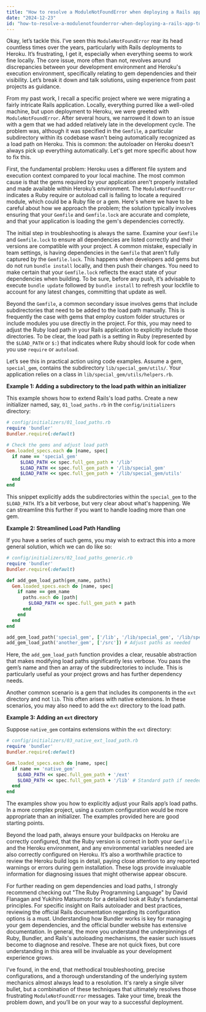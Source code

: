 ```yaml
---
title: "How to resolve a ModuleNotFoundError when deploying a Rails app to Heroku?"
date: "2024-12-23"
id: "how-to-resolve-a-modulenotfounderror-when-deploying-a-rails-app-to-heroku"
---
```


Okay, let’s tackle this. I’ve seen this `ModuleNotFoundError` rear its head countless times over the years, particularly with Rails deployments to Heroku. It’s frustrating, I get it, especially when everything seems to work fine locally. The core issue, more often than not, revolves around discrepancies between your development environment and Heroku's execution environment, specifically relating to gem dependencies and their visibility. Let’s break it down and talk solutions, using experience from past projects as guidance.

From my past work, I recall a specific project where we were migrating a fairly intricate Rails application. Locally, everything purred like a well-oiled machine, but upon deployment to Heroku, we were greeted with `ModuleNotFoundError`. After several hours, we narrowed it down to an issue with a gem that we had added relatively late in the development cycle. The problem was, although it was specified in the `Gemfile`, a particular subdirectory within its codebase wasn't being automatically recognized as a load path on Heroku. This is common: the autoloader on Heroku doesn't always pick up everything automatically. Let's get more specific about how to fix this.

First, the fundamental problem: Heroku uses a different file system and execution context compared to your local machine. The most common cause is that the gems required by your application aren't properly installed and made available within Heroku’s environment. The `ModuleNotFoundError` indicates a Ruby require or autoload call is failing to locate a required module, which could be a Ruby file or a gem. Here's where we have to be careful about how we approach the problem; the solution typically involves ensuring that your `Gemfile` and `Gemfile.lock` are accurate and complete, and that your application is loading the gem's dependencies correctly.

The initial step in troubleshooting is always the same. Examine your `Gemfile` and `Gemfile.lock` to ensure all dependencies are listed correctly and their versions are compatible with your project. A common mistake, especially in team settings, is having dependencies in the `Gemfile` that aren't fully captured by the `Gemfile.lock`. This happens when developers add gems but do not run `bundle install` locally, and then push their changes. You need to make certain that your `Gemfile.lock` reflects the exact state of your dependencies when building. To be sure, before any push, it’s advisable to execute `bundle update` followed by `bundle install` to refresh your lockfile to account for any latest changes, committing that update as well.

Beyond the `Gemfile`, a common secondary issue involves gems that include subdirectories that need to be added to the load path manually. This is frequently the case with gems that employ custom folder structures or include modules you use directly in the project. For this, you may need to adjust the Ruby load path in your Rails application to explicitly include those directories. To be clear, the load path is a setting in Ruby (represented by the `$LOAD_PATH` or `$:`) that indicates where Ruby should look for code when you use `require` or `autoload`.

Let’s see this in practical action using code examples. Assume a gem, `special_gem`, contains the subdirectory `lib/special_gem/utils/`. Your application relies on a class in `lib/special_gem/utils/helpers.rb`.

**Example 1: Adding a subdirectory to the load path within an initializer**

This example shows how to extend Rails's load paths. Create a new initializer named, say, `01_load_paths.rb` in the `config/initializers` directory:

```ruby
# config/initializers/01_load_paths.rb
require 'bundler'
Bundler.require(:default)

# Check the gems and adjust load path
Gem.loaded_specs.each do |name, spec|
  if name == 'special_gem'
     $LOAD_PATH << spec.full_gem_path + '/lib'
     $LOAD_PATH << spec.full_gem_path + '/lib/special_gem'
     $LOAD_PATH << spec.full_gem_path + '/lib/special_gem/utils'
  end
end
```

This snippet explicitly adds the subdirectories within the `special_gem` to the `$LOAD_PATH`. It’s a bit verbose, but very clear about what's happening. We can streamline this further if you want to handle loading more than one gem.

**Example 2: Streamlined Load Path Handling**

If you have a series of such gems, you may wish to extract this into a more general solution, which we can do like so:

```ruby
# config/initializers/02_load_paths_generic.rb
require 'bundler'
Bundler.require(:default)

def add_gem_load_path(gem_name, paths)
  Gem.loaded_specs.each do |name, spec|
    if name == gem_name
      paths.each do |path|
        $LOAD_PATH << spec.full_gem_path + path
      end
    end
  end
end

add_gem_load_path('special_gem', ['/lib', '/lib/special_gem', '/lib/special_gem/utils'])
add_gem_load_path('another_gem', ['/src']) # Adjust paths as needed
```

Here, the `add_gem_load_path` function provides a clear, reusable abstraction that makes modifying load paths significantly less verbose. You pass the gem’s name and then an array of the subdirectories to include. This is particularly useful as your project grows and has further dependency needs.

Another common scenario is a gem that includes its components in the `ext` directory and not `lib`. This often arises with native extensions. In these scenarios, you may also need to add the `ext` directory to the load path.

**Example 3: Adding an `ext` directory**

Suppose `native_gem` contains extensions within the `ext` directory:

```ruby
# config/initializers/03_native_ext_load_path.rb
require 'bundler'
Bundler.require(:default)

Gem.loaded_specs.each do |name, spec|
  if name == 'native_gem'
    $LOAD_PATH << spec.full_gem_path + '/ext'
    $LOAD_PATH << spec.full_gem_path + '/lib' # Standard path if needed
  end
end
```
The examples show you how to explicitly adjust your Rails app’s load paths. In a more complex project, using a custom configuration would be more appropriate than an initializer. The examples provided here are good starting points.

Beyond the load path, always ensure your buildpacks on Heroku are correctly configured, that the Ruby version is correct in both your `Gemfile` and the Heroku environment, and any environmental variables needed are also correctly configured on Heroku. It’s also a worthwhile practice to review the Heroku build logs in detail, paying close attention to any reported warnings or errors during gem installation. These logs provide invaluable information for diagnosing issues that might otherwise appear obscure.

For further reading on gem dependencies and load paths, I strongly recommend checking out "The Ruby Programming Language" by David Flanagan and Yukihiro Matsumoto for a detailed look at Ruby's fundamental principles. For specific insight on Rails autoloader and best practices, reviewing the official Rails documentation regarding its configuration options is a must. Understanding how Bundler works is key for managing your gem dependencies, and the official bundler website has extensive documentation. In general, the more you understand the underpinnings of Ruby, Bundler, and Rails's autoloading mechanisms, the easier such issues become to diagnose and resolve. These are not quick fixes, but core understanding in this area will be invaluable as your development experience grows.

I’ve found, in the end, that methodical troubleshooting, precise configurations, and a thorough understanding of the underlying system mechanics almost always lead to a resolution. It's rarely a single silver bullet, but a combination of these techniques that ultimately resolves those frustrating `ModuleNotFoundError` messages. Take your time, break the problem down, and you’ll be on your way to a successful deployment.
